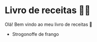 # Livro de receitas :woman_cook:

Olá! Bem vindo ao meu livro de receitas :wave:

- Strogonoffe de frango